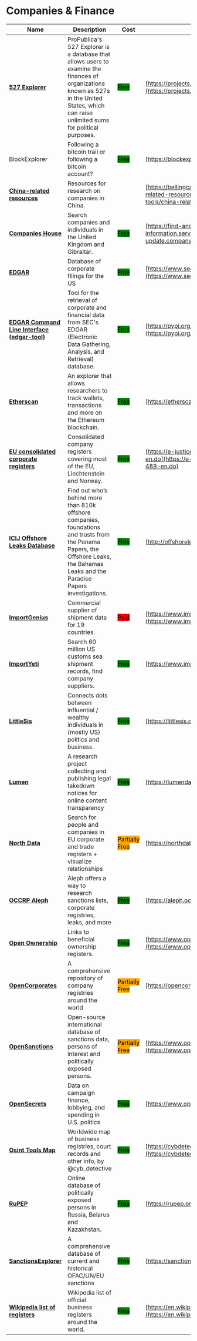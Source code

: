 # Companies & Finance

| Name | Description | Cost | URL |
| --- | --- | --- | --- |
| [**527 Explorer**](../../tools/527-explorer/README.md) | ProPublica's 527 Explorer is a database that allows users to examine the finances of organizations known as 527s in the United States, which can raise unlimited sums for political purposes. | <mark style="background-color:green;">Free</mark> | [https://projects.propublica.org/527-explorer/](https://projects.propublica.org/527-explorer/) |
| BlockExplorer | Following a bitcoin trail or following a bitcoin account? | <mark style="background-color:green;">Free</mark> | [https://blockexplorer.com/](https://blockexplorer.com/) |
| [**China-related resources**](../../tools/china-related-resources/README.md) | Resources for research on companies in China. |  | [https://bellingcat.gitbook.io/toolkit/more/all-tools/china-related-resources](https://bellingcat.gitbook.io/toolkit/more/all-tools/china-related-resources) |
| [**Companies House**](../../tools/companies-house/README.md) | Search companies and individuals in the United Kingdom and Gibraltar. | <mark style="background-color:green;">Free</mark> | [https://find-and-update.company-information.service.gov.uk/](https://find-and-update.company-information.service.gov.uk/) |
| [**EDGAR**](../../tools/edgar/README.md) | Database of corporate filings for the US | <mark style="background-color:green;">Free</mark> | [https://www.sec.gov/edgar/search/](https://www.sec.gov/edgar/search/) |
| [**EDGAR Command Line Interface (edgar-tool)**](../../tools/edgar-suite/README.md) | Tool for the retrieval of corporate and financial data from SEC's EDGAR (Electronic Data Gathering, Analysis, and Retrieval) database. | <mark style="background-color:green;">Free</mark> | [https://pypi.org/project/edgar-tool/](https://pypi.org/project/edgar-tool/) |
| [**Etherscan**](../../tools/etherscan/README.md) | An explorer that allows researchers to track wallets, transactions and more on the Ethereum blockchain. | <mark style="background-color:green;">Free</mark> | [https://etherscan.io/](https://etherscan.io/) |
| [**EU consolidated corporate registers**](../../tools/eu-consolidated-corporate-registers/README.md) | Consolidated company registers covering most of the EU, Liechtenstein and Norway. | <mark style="background-color:green;">Free</mark> | [https://e-justice.europa.eu/content_find_a_company-489-en.do](https://e-justice.europa.eu/content_find_a_company-489-en.do) |
| [**ICIJ Offshore Leaks Database**](../../tools/icij-offshore-leaks-database/README.md) | Find out who’s behind more than 810k offshore companies, foundations and trusts from the Panama Papers, the Offshore Leaks, the Bahamas Leaks and the Paradise Papers investigations. | <mark style="background-color:green;">Free</mark> | [http://offshoreleaks.icij.org/](http://offshoreleaks.icij.org/) |
| [**ImportGenius**](../../tools/importgenius/README.md) | Commercial supplier of shipment data for 19 countries. | <mark style="background-color:red;">Paid</mark> | [https://www.importgenius.com/](https://www.importgenius.com/) |
| [**ImportYeti**](../../tools/importyeti/README.md) | Search 60 million US customs sea shipment records, find company suppliers. | <mark style="background-color:green;">Free</mark> | [https://www.importyeti.com/](https://www.importyeti.com/) |
| [**LittleSis**](../../tools/littlesis/README.md) | Connects dots between influential / wealthy individuals in (mostly US) politics and business. | <mark style="background-color:green;">Free</mark> | [https://littlesis.org/database](https://littlesis.org/database) |
| [**Lumen**](../../tools/lumen/README.md) | A research project collecting and publishing legal takedown notices for online content transparency | <mark style="background-color:green;">Free</mark> | [https://lumendatabase.org/](https://lumendatabase.org/) |
| [**North Data**](../../tools/north-data/README.md) | Search for people and companies in EU corporate and trade registers + visualize relationships | <mark style="background-color:orange;">Partially Free</mark> | [https://northdata.com](https://northdata.com) |
| [**OCCRP Aleph**](../../tools/occrp-aleph/README.md) | Aleph offers a way to research sanctions lists, corporate registries, leaks, and more | <mark style="background-color:green;">Free</mark> | [https://aleph.occrp.org/](https://aleph.occrp.org/) |
| [**Open Ownership**](../../tools/open-ownership/README.md) | Links to beneficial ownership registers. | <mark style="background-color:green;">Free</mark> | [https://www.openownership.org/en/](https://www.openownership.org/en/) |
| [**OpenCorporates**](../../tools/opencorporates/README.md) | A comprehensive repository of company registries around the world | <mark style="background-color:orange;">Partially Free</mark> | [https://opencorporates.com/](https://opencorporates.com/) |
| [**OpenSanctions**](../../tools/opensanctions/README.md) | Open-source international database of sanctions data, persons of interest and politically exposed persons. | <mark style="background-color:orange;">Partially Free</mark> | [https://www.opensanctions.org/](https://www.opensanctions.org/) |
| [**OpenSecrets**](../../tools/opensecrets/README.md) | Data on campaign finance, lobbying, and spending in U.S. politics | <mark style="background-color:green;">Free</mark> | [https://www.opensecrets.org/](https://www.opensecrets.org/) |
| [**Osint Tools Map**](../../tools/osint-tools-map/README.md) | Worldwide map of business registries, court records and other info, by @cyb\_detective | <mark style="background-color:green;">Free</mark> | [https://cybdetective.com/osintmap/](https://cybdetective.com/osintmap/) |
| [**RuPEP**](../../tools/rupep/README.md) | Online database of politically exposed persons in Russia, Belarus and Kazakhstan. | <mark style="background-color:green;">Free</mark> | [https://rupep.org/en/](https://rupep.org/en/) |
| [**SanctionsExplorer**](../../tools/sanctionsexplorer/README.md) | A comprehensive database of current and historical OFAC/UN/EU sanctions | <mark style="background-color:green;">Free</mark> | [https://sanctionsexplorer.org/](https://sanctionsexplorer.org/) |
| [**Wikipedia list of registers**](../../tools/wikipedia-list-of-registers/README.md) | Wikipedia list of official business registers around the world. | <mark style="background-color:green;">Free</mark> | [https://en.wikipedia.org/wiki/List_of_official_business_registers](https://en.wikipedia.org/wiki/List_of_official_business_registers) |